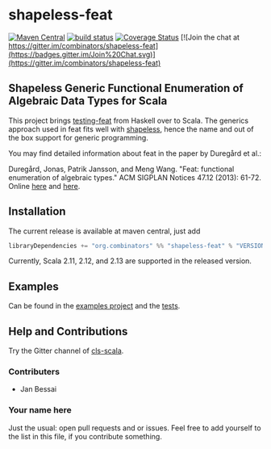 # shapeless-feat
[![Maven Central](https://img.shields.io/maven-central/v/org.combinators/shapeless-feat_2.12.svg)](http://search.maven.org/#search%7Cga%7C1%7Cg%3A%22org.combinators%22%20AND%20%22shapeless-feat%22)
[![build status](https://travis-ci.org/combinators/shapeless-feat.svg?branch=master)](https://travis-ci.org/combinators/shapeless-feat)
[![Coverage Status](https://coveralls.io/repos/github/combinators/shapeless-feat/badge.svg?branch=master)](https://coveralls.io/github/combinators/shapeless-feat?branch=master)
[![Join the chat at https://gitter.im/combinators/shapeless-feat](https://badges.gitter.im/Join%20Chat.svg)](https://gitter.im/combinators/shapeless-feat)
## Shapeless Generic Functional Enumeration of Algebraic Data Types for Scala

This project brings [testing-feat](http://hackage.haskell.org/package/testing-feat) from Haskell over to Scala. The generics approach used in feat fits well with [shapeless](https://github.com/milessabin/shapeless), hence the name and out of the box support for generic programming.

You may find detailed information about feat in the paper by Duregård et al.:

Duregård, Jonas, Patrik Jansson, and Meng Wang. "Feat: functional enumeration of algebraic types." ACM SIGPLAN Notices 47.12 (2013): 61-72. Online [here](https://kar.kent.ac.uk/47486/1/enumeration-algebraic-types_Feat.pdf) and [here](http://dl.acm.org/citation.cfm?id=2364515).

## Installation
The current release is available at maven central, just add 
```scala
libraryDependencies += "org.combinators" %% "shapeless-feat" % "VERSIONNUMBER"
```
Currently, Scala 2.11, 2.12, and 2.13 are supported in the released version.

## Examples
Can be found in the [examples project](https://github.com/combinators/shapeless-feat/tree/master/examples/src/main/scala) and the [tests](https://github.com/combinators/shapeless-feat/tree/master/src/test/scala/shapeless/feat).

## Help and Contributions

Try the Gitter channel of [cls-scala](https://gitter.im/combinators/cls-scala).

### Contributers
- Jan Bessai

### Your name here
Just the usual: open pull requests and or issues. Feel free to add yourself to the list in this file, if you contribute something.
